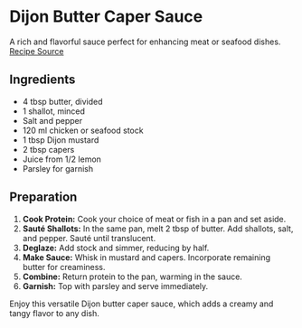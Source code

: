 # Dijon Butter Caper Sauce

A rich and flavorful sauce perfect for enhancing meat or seafood dishes. [Recipe Source](https://kellyscleankitchen.com/2022/12/15/dijon-butter-caper-sauce/)

## Ingredients

- 4 tbsp butter, divided
- 1 shallot, minced
- Salt and pepper
- 120 ml chicken or seafood stock
- 1 tbsp Dijon mustard
- 2 tbsp capers
- Juice from 1/2 lemon
- Parsley for garnish

## Preparation

1. **Cook Protein:** Cook your choice of meat or fish in a pan and set aside.
2. **Sauté Shallots:** In the same pan, melt 2 tbsp of butter. Add shallots, salt, and pepper. Sauté until translucent.
3. **Deglaze:** Add stock and simmer, reducing by half.
4. **Make Sauce:** Whisk in mustard and capers. Incorporate remaining butter for creaminess.
5. **Combine:** Return protein to the pan, warming in the sauce.
6. **Garnish:** Top with parsley and serve immediately.

Enjoy this versatile Dijon butter caper sauce, which adds a creamy and tangy flavor to any dish.
